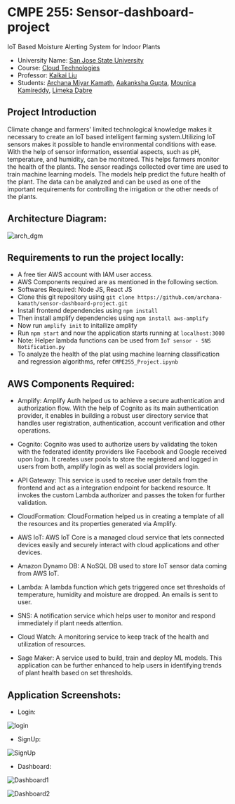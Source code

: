 # CMPE 255: Sensor-dashboard-project
IoT Based Moisture Alerting System for Indoor Plants

* University Name: [San Jose State University](http://www.sjsu.edu/)
* Course: [Cloud Technologies](https://catalog.sjsu.edu/preview_course_nopop.php?catoid=12&coid=58423)
* Professor: [Kaikai Liu](https://cmpe.sjsu.edu/profile/kaikai-liu)
* Students: [Archana Miyar Kamath](https://www.linkedin.com/in/archana-kamath-018/), [Aakanksha Gupta](https://www.linkedin.com/in/aakanksha-gupta-739ab993?originalSubdomain=in), [Mounica Kamireddy](https://www.linkedin.com/in/mounica-kamireddy/), [Limeka Dabre](https://www.linkedin.com/in/limekadabre/)

## Project Introduction

Climate change and farmers' limited technological knowledge makes it necessary to create an IoT based intelligent farming system.Utilizing IoT sensors makes it possible to handle environmental conditions with ease. With the help of sensor information, essential aspects, such as pH, temperature, and humidity, can be monitored. This helps farmers monitor the health of the plants. The sensor readings collected over time are used to train machine learning models. The models help predict the future health of the plant. The data can be analyzed and can be used as one of the important requirements for controlling the irrigation or the other needs of the plants.

## Architecture Diagram:

![arch_dgm](https://user-images.githubusercontent.com/27188674/207071902-9c14de83-0e15-430e-a38e-5c1e6b9f7223.png)

## Requirements to run the project locally:

* A free tier AWS account with IAM user access.
* AWS Components required are as mentioned in the following section.
* Softwares Required: Node JS, React JS
* Clone this git repository using ```git clone https://github.com/archana-kamath/sensor-dashboard-project.git```
* Install frontend dependencies using ```npm install```
* Then install amplify dependencies using ```npm install aws-amplify```
* Now run ```amplify init``` to initailize amplify
* Run ```npm start``` and now the application starts running at ```localhost:3000```
* Note: Helper lambda functions can be used from ```IoT sensor - SNS Notification.py```
* To analyze the health of the plat using machine learning classification and regression algorithms, refer ```CMPE255_Project.ipynb```

## AWS Components Required:

* Amplify: Amplify Auth helped us to achieve a secure authentication and authorization flow. With the help of Cognito as its main authentication provider, it enables in                  building a  robust user directory service that handles user registration, authentication, account verification and other operations.   

* Cognito: Cognito was used to authorize users by validating the token with the federated identity providers like Facebook and Google received upon login. It creates user                pools to store the registered and logged in users from both, amplify login as well as social providers login.

* API Gateway: This service is used to receive user details from the frontend and act as a integration endpoint for backend resource. It invokes the custom Lambda authorizer                 and passes the token for further validation.

* CloudFormation:  CloudFormation helped us in creating a template of all the resources and its properties generated via Amplify. 

* AWS IoT: AWS IoT Core is a managed cloud service that lets connected devices easily and securely interact with cloud applications and other devices.

* Amazon Dynamo DB: A NoSQL DB used to store IoT sensor data coming from AWS IoT. 

* Lambda: A lambda function which gets triggered once set thresholds of temperature, humidity and moisture are dropped. An emails is sent to user. 

* SNS: A notification service which helps user to monitor and respond immediately if plant needs attention.

* Cloud Watch: A monitoring service to keep track of the health and utilization of resources.

* Sage Maker: A service used to build, train and deploy ML models. This application can be further enhanced to help users in identifying trends of plant health based on set thresholds.

## Application Screenshots:

* Login:

![login](https://user-images.githubusercontent.com/27188674/207077158-f888e81b-fe24-4afd-8262-86ffa38117e0.png)

* SignUp:

![SignUp](https://user-images.githubusercontent.com/27188674/207077472-48ede52f-8296-4d0e-9024-9e6808fed7c9.png)

* Dashboard:

![Dashboard1](https://user-images.githubusercontent.com/27188674/207078979-20405f84-c579-46b0-a8b1-266f2a676585.png)

![Dashboard2](https://user-images.githubusercontent.com/27188674/207078919-228b30b1-fe23-461a-8d61-cc7391cff584.png)








